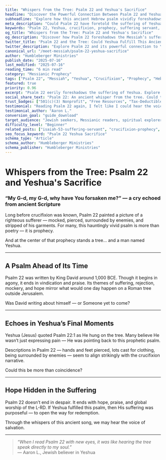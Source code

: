 ```yaml
---
title: "Whispers from the Tree: Psalm 22 and Yeshua's Sacrifice"
headline: "Discover the Powerful Connection Between Psalm 22 and Yeshua’s Crucifixion"
subheadline: "Explore how this ancient Hebrew psalm vividly foreshadows the sacrifice of the Messiah"
meta_description: "Could Psalm 22 have foretold the suffering of Yeshua? Discover the echoes of the tree in Hebrew Scripture."
keywords: "Psalm 22, Yeshua, crucifixion, prophecy, suffering servant, Hebrew Bible, Messiah"
og_title: "Whispers from the Tree: Psalm 22 and Yeshua's Sacrifice"
og_description: "Discover how Psalm 22 foreshadows the Messiah’s suffering and points to Yeshua."
twitter_title: "Psalm 22 and the Tree: Could Yeshua Fulfill This Ancient Prophecy?"
twitter_description: "Explore Psalm 22 and its powerful connection to Yeshua’s crucifixion and sacrifice."
canonical_url: "/meet-messiah/psalm-22-yeshua-sacrifice"
author: "Humbleberger Ministries"
publish_date: "2025-07-16"
last_modified: "2025-07-16"
reading_time: "6 min read"
category: "Messianic Prophecy"
tags: ["Psalm 22", "Messiah", "Yeshua", "Crucifixion", "Prophecy", "Hebrew Bible"]
featured: true
priority: 0.96
excerpt: "Psalm 22 eerily foreshadows the suffering of Yeshua. Explore how this ancient cry points to the tree."
social_share_text: "Psalm 22: An ancient whisper from the tree. Could this psalm reveal Yeshua's mission?"
trust_badges: ["501(c)(3) Nonprofit", "Free Resources", "Tax-Deductible Donations"]
testimonial: "Reading Psalm 22 again, I felt like I could hear the voice of the tree."
testimonial_author: "Aaron L."
conversion_goal: "guide_download"
target_audience: "Jewish seekers, Messianic readers, spiritual explorers"
difficulty_level: "Beginner"
related_posts: ["isaiah-53-suffering-servant", "crucifixion-prophecy", "who-is-yeshua"]
seo_focus_keyword: "Psalm 22 Yeshua Sacrifice"
schema_type: "Article"
schema_author: "Humbleberger Ministries"
schema_publisher: "Humbleberger Ministries"
---
```


# Whispers from the Tree: Psalm 22 and Yeshua's Sacrifice

### “My G-d, my G-d, why have You forsaken me?” — a cry echoed from ancient Scripture

Long before crucifixion was known, Psalm 22 painted a picture of a righteous sufferer — mocked, pierced, surrounded by enemies, and stripped of his garments. For many, this hauntingly vivid psalm is more than poetry — it is prophecy.

And at the center of that prophecy stands a tree... and a man named Yeshua.

---

## A Psalm Ahead of Its Time

Psalm 22 was written by King David around 1,000 BCE. Though it begins in agony, it ends in vindication and praise. Its themes of suffering, rejection, mockery, and hope mirror what would one day happen on a Roman tree outside Jerusalem.

Was David writing about himself — or Someone yet to come?

---

## Echoes in Yeshua’s Final Moments

Yeshua (Jesus) quoted Psalm 22:1 as He hung on the tree. Many believe He wasn’t just expressing pain — He was pointing back to this prophetic psalm.

Descriptions in Psalm 22 — hands and feet pierced, lots cast for clothing, being surrounded by enemies — seem to align strikingly with the crucifixion narrative.

Could this be more than coincidence?

---

## Hope Hidden in the Suffering

Psalm 22 doesn’t end in despair. It ends with hope, praise, and global worship of the L-RD. If Yeshua fulfilled this psalm, then His suffering was purposeful — to open the way for redemption.

Through the whispers of this ancient song, we may hear the voice of salvation.

---

> _“When I read Psalm 22 with new eyes, it was like hearing the tree speak directly to my soul.”_  
> — Aaron L., Jewish believer in Yeshua
